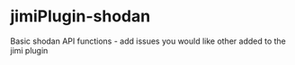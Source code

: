 # jimiPlugin-shodan

Basic shodan API functions - add issues you would like other added to the jimi plugin
